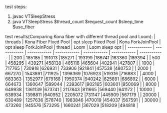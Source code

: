 test steps:
1. javac VTSleepStress
2. java VTSleepStress $thread_count $request_count $sleep_time $use_fiber

test results(Comparing Kona fiber with different thread pool and Loom):
|  threads |  Kona Fiber Fixed Pool | opt sleep Fixed Pool  | Kona ForkJoinPool | opt sleep ForkJoinPool | thread  | Loom  | Loom sleep opt  |
| ------------ | ------------ | ------------ | ------------ | ------------ | ------------ | ------------ |
| 200   | 185185  | 191013   |185271  | 193199      |186741  |183360 |189394 |
| 500   | 458295  | 439271   |458138  | 465116      |465604  |402941 |427807 |
| 1000  | 717765  | 730918   |626931  | 733906      |921841  |457538 |480753 |
| 2000  | 667270  | 1543891  |711925  | 1396369     |1076923 |519316 |716883 |
| 4000  | 683363  | 1352977  |679168  | 1950374     |940242  |625891 |686892 |
| 6000  | 664673  | 1360647  |589044  | 2393617     |902165  |603601 |950069 |
| 8000  | 649938  | 1361139  |673741  | 2117843     |811665  |569440 |641172 |
| 10000 | 638934  | 1398811  |640952  | 2205072     |731147  |445909 |567179 |
| 20000 | 630489  | 1257636  |578740  | 1983846     |470019  |454037 |567591 |
| 30000 | 473260  | 945576   |573295  | 1660241     |367029  |518209 |494818 |
